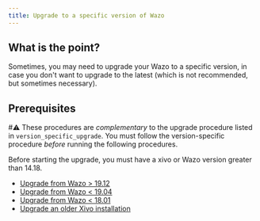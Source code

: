 ```yaml
---
title: Upgrade to a specific version of Wazo
---
```


## What is the point?

Sometimes, you may need to upgrade your Wazo to a specific version, in case you don\'t want to
upgrade to the latest (which is not recommended, but sometimes necessary).

## Prerequisites

#:warning: These procedures are _complementary_ to the upgrade procedure listed in
`version_specific_upgrade`. You must follow the version-specific procedure _before_ running the
following procedures.

Before starting the upgrade, you must have a xivo or Wazo version greater than 14.18.

- [Upgrade from Wazo > 19.12](/uc-doc/upgrade/upgrade_specific_version/archives-from-wazo-buster)
- [Upgrade from Wazo < 19.04](/uc-doc/upgrade/upgrade_specific_version/archives-from-wazo-stretch)
- [Upgrade from Wazo < 18.01](/uc-doc/upgrade/upgrade_specific_version/archives-from-wazo-jessie)
- [Upgrade an older Xivo installation](/uc-doc/upgrade/upgrade_specific_version/archives-from-xivo)

